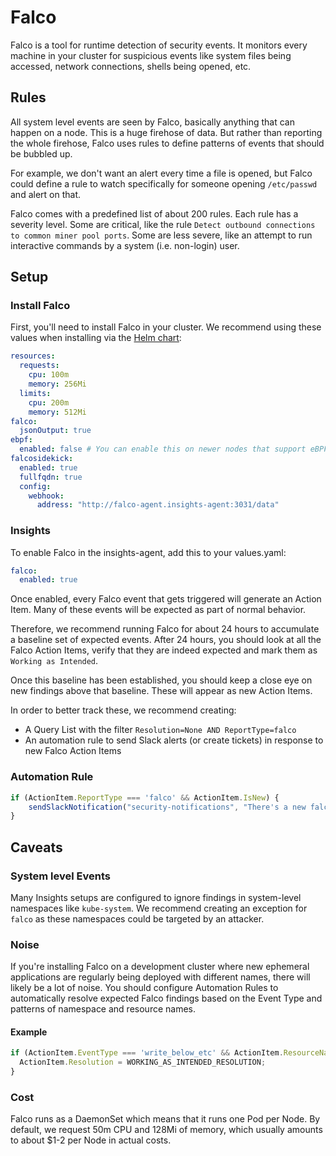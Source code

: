 # Falco

Falco is a tool for runtime detection of security events. It monitors every machine in your cluster for suspicious events like system files being accessed, network connections, shells being opened, etc.

## Rules
All system level events are seen by Falco, basically anything that can happen on a node.
This is a huge firehose of data. But rather than reporting the whole firehose,
Falco uses rules to define patterns of events that should be bubbled up.

For example, we don't want an alert every time a file is opened,
but Falco could define a rule to watch specifically for someone opening
`/etc/passwd` and alert on that.

Falco comes with a predefined list of about 200 rules. Each rule has a severity level.
Some are critical, like the rule `Detect outbound connections to common miner pool ports`.
Some are less severe, like an attempt to run interactive commands by a system
(i.e. non-login) user.

## Setup
### Install Falco
First, you'll need to install Falco in your cluster. We recommend using these values when installing
via the [Helm chart](https://github.com/falcosecurity/charts/tree/master/falco):
```yaml
resources:
  requests:
    cpu: 100m
    memory: 256Mi
  limits:
    cpu: 200m
    memory: 512Mi
falco:
  jsonOutput: true
ebpf:
  enabled: false # You can enable this on newer nodes that support eBPF
falcosidekick:
  enabled: true
  fullfqdn: true
  config:
    webhook:
      address: "http://falco-agent.insights-agent:3031/data"
```

### Insights
To enable Falco in the insights-agent, add this to your values.yaml:
```yaml
falco:
  enabled: true
```

Once enabled, every Falco event that gets triggered will generate an Action Item.
Many of these events will be expected as part of normal behavior.

Therefore, we recommend running Falco for about 24 hours to accumulate a
baseline set of expected events. After 24 hours,
you should look at all the Falco Action Items, verify that they are indeed expected
and mark them as `Working as Intended`.

Once this baseline has been established, you should keep a close eye on new findings above that baseline.
These will appear as new Action Items.

In order to better track these, we recommend creating:
* A Query List with the filter `Resolution=None AND ReportType=falco`
* An automation rule to send Slack alerts (or create tickets) in response to new Falco Action Items

### Automation Rule
```js
if (ActionItem.ReportType === 'falco' && ActionItem.IsNew) {
    sendSlackNotification("security-notifications", "There's a new falco finding! :scream:\n\n" + ActionItem.Title);
}
```

## Caveats
### System level Events
Many Insights setups are configured to ignore findings in system-level namespaces
like `kube-system`. We recommend creating an exception for `falco` as these namespaces
could be targeted by an attacker.

### Noise
If you're installing Falco on a development cluster where new ephemeral applications are
regularly being deployed with different names, there will likely be a lot of noise. You
should configure Automation Rules to automatically resolve expected Falco findings
based on the Event Type and patterns of namespace and resource names.

#### Example
```js
if (ActionItem.EventType === 'write_below_etc' && ActionItem.ResourceName.indexOf('app-dashboard') === 0) {
  ActionItem.Resolution = WORKING_AS_INTENDED_RESOLUTION;
}
```

### Cost
Falco runs as a DaemonSet which means that it runs one Pod per Node. By default, we request
50m CPU and 128Mi of memory, which usually amounts to about $1-2 per Node in actual costs.
